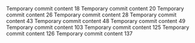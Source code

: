 Temporary commit content 18
Temporary commit content 20
Temporary commit content 26
Temporary commit content 28
Temporary commit content 43
Temporary commit content 48
Temporary commit content 49
Temporary commit content 103
Temporary commit content 125
Temporary commit content 126
Temporary commit content 137
